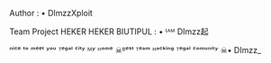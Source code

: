 Author :
    • DImzzXploit
  
Team Project HEKER HEKER BIUTIPUL :
    • ᴵᴬᴹ DImzz起

ⁿⁱᶜᵉ ᵗᵒ ᵐᵉᵉᵗ ʸᵒᵘ
ᵀᵉᵍᵃˡ ᶜⁱᵗʸ ᴹʸ ᴴᵒᵐᵉ
☠ᴮᵉˢᵗ ᵀᵉᵃᵐ ᴴᵃᶜᵏⁱⁿᵍ ᵀᵉᵍᵃˡ ᶜᵒᵐᵘⁿⁱᵗʸ ☠•
 DImzz_
